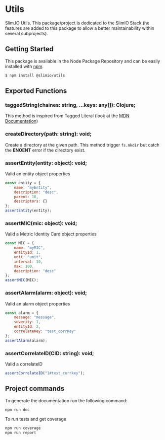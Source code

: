 # Utils
Slim.IO Utils. This package/project is dedicated to the SlimIO Stack (he features are added to this package to allow a better maintainability within several subprojects).

## Getting Started

This package is available in the Node Package Repository and can be easily installed with [npm](https://docs.npmjs.com/getting-started/what-is-npm).

```bash
$ npm install @slimio/utils
```

## Exported Functions

### taggedString(chaines: string, ...keys: any[]): Clojure;
This method is inspired from Tagged Literal (look at the [MDN Documentation](https://developer.mozilla.org/fr/docs/Web/JavaScript/Reference/Litt%C3%A9raux_gabarits))

### createDirectory(path: string): void;
Create a directory at the given path. This method trigger `fs.mkdir` but catch the **ENOENT** error if the directory exist.

### assertEntity(entity: object): void;
Valid an entity object properties
```js
const entity = {
    name: "myEntity",
    description: "desc",
    parent: 10,
    descriptors: {}
};
assertEntity(entity);
```

### assertMIC(mic: object): void;
Valid a Metric Identity Card object properties

```js
const MIC = {
    name: "myMIC",
    entityId: 1,
    unit: "unit",
    interval: 10,
    max: 100,
    description: "desc"
};
assertMIC(MIC);
```

### assertAlarm(alarm: object): void;
Valid an alarm object properties

```js
const alarm = {
    message: "message",
    severity: 1,
    entityId: 2,
    correlateKey: "test_corrKey"
};
assertAlarm(alarm);
```

### assertCorrelateID(CID: string): void;
Valid a correlateID

```js
assertCorrelateID("1#test_corrkey");
```

## Project commands

To generate the documentation run the following command:

```bash
npm run doc
```

To run tests and get coverage

```bash
npm run coverage
npm run report
```
